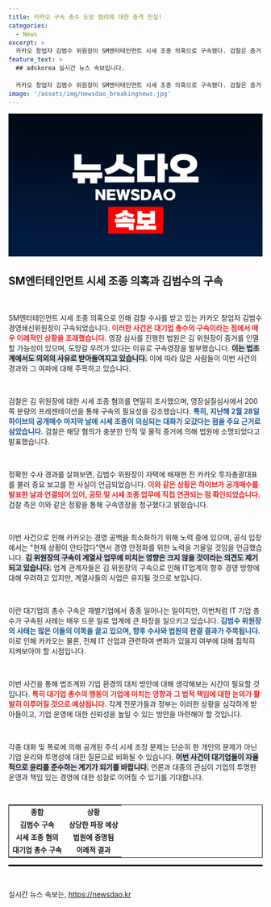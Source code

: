 ```yaml
---
title: 카카오 구속 총수 도망 염려에 대한 충격 진실!
categories:
  - News
excerpt: >
  카카오 창업자 김범수 위원장이 SM엔터테인먼트 시세 조종 의혹으로 구속됐다. 검찰은 증거 인멸과 도주 우려를 이유로 영장을 발부했으며, 업계는 대형 IT 총수의 구속 소식에 충격받았다.
feature_text: >
  ## adskorea 실시간 뉴스 속보입니다.

  카카오 창업자 김범수 위원장이 SM엔터테인먼트 시세 조종 의혹으로 구속됐다. 검찰은 증거 인멸과 도주 우려를 이유로 영장을 발부했으며, 업계는 대형 IT 총수의 구속 소식에 충격받았다.
image: '/assets/img/newsdao_breakingnews.jpg'
---
```


<p><img src="/assets/img/newsdao_breakingnews.jpg" alt="adskorea 속보" /></p>

<h2 data-ke-size="size26">SM엔터테인먼트 시세 조종 의혹과 김범수의 구속</h2>

<p data-ke-size="size16">&nbsp;</p>

<p>SM엔터테인먼트 시세 조종 의혹으로 인해 검찰 수사를 받고 있는 카카오 창업자 김범수 경영쇄신위원장이 구속되었습니다. <b><span style="color: #ee2323;">이러한 사건은 대기업 총수의 구속이라는 점에서 매우 이례적인 상황을 초래했습니다.</span></b> 영장 심사를 진행한 법원은 김 위원장이 증거를 인멸할 가능성이 있으며, 도망갈 우려가 있다는 이유로 구속영장을 발부했습니다. <b><span style="background-color: #21538527;">이는 법조계에서도 의외의 사유로 받아들여지고 있습니다.</span></b> 이에 따라 많은 사람들이 이번 사건의 경과와 그 여파에 대해 주목하고 있습니다. </p>

<p data-ke-size="size16">&nbsp;</p>

<p>검찰은 김 위원장에 대한 시세 조종 혐의를 면밀히 조사했으며, 영장실질심사에서 200쪽 분량의 프레젠테이션을 통해 구속의 필요성을 강조했습니다. <b><span style="color: #1a5490;">특히, 지난해 2월 28일 하이브의 공개매수 마지막 날에 시세 조종이 의심되는 대화가 오갔다는 점을 주요 근거로 삼았습니다.</span></b> 검찰은 해당 혐의가 충분한 인적 및 물적 증거에 의해 법원에 소명되었다고 발표했습니다.</p>

<p data-ke-size="size16">&nbsp;</p>

<p>정확한 수사 경과를 살펴보면, 김범수 위원장이 자택에 배재현 전 카카오 투자총괄대표를 불러 중요 보고를 한 사실이 언급되었습니다. <b><span style="color: #ee2323;">이와 같은 상황은 하이브가 공개매수를 발표한 날과 연결되어 있어, 공모 및 시세 조종 업무에 직접 연관되는 점 확인되었습니다.</span></b> 검찰 측은 이와 같은 정황을 통해 구속영장을 청구했다고 밝혔습니다.</p>

<p data-ke-size="size16">&nbsp;</p>

<p>이번 사건으로 인해 카카오는 경영 공백을 최소화하기 위해 노력 중에 있으며, 공식 입장에서는 "현재 상황이 안타깝다"면서 경영 안정화를 위한 노력을 기울일 것임을 언급했습니다. <b><span style="background-color: #21538527;">김 위원장의 구속이 계열사 업무에 미치는 영향은 크지 않을 것이라는 의견도 제기되고 있습니다.</span></b> 업계 관계자들은 김 위원장의 구속으로 인해 IT업계의 향후 경영 방향에 대해 우려하고 있지만, 계열사들의 사업은 유지될 것으로 보입니다.</p>

<p data-ke-size="size16">&nbsp;</p>

<p>이란 대기업의 총수 구속은 재벌기업에서 종종 일어나는 일이지만, 이번처럼 IT 기업 총수가 구속된 사례는 매우 드문 일로 업계에 큰 파장을 일으키고 있습니다. <b><span style="color: #1a5490;">김범수 위원장의 사태는 많은 이들의 이목을 끌고 있으며, 향후 수사와 법원의 판결 결과가 주목됩니다.</span></b> 이로 인해 카카오는 물론, 전체 IT 산업과 관련하여 변화가 있을지 여부에 대해 침착히 지켜보아야 할 시점입니다.</p>

<p data-ke-size="size16">&nbsp;</p>

<p>이번 사건을 통해 법조계와 기업 환경의 대처 방안에 대해 생각해보는 시간이 필요할 것입니다. <b><span style="color: #ee2323;">특히 대기업 총수의 행동이 기업에 미치는 영향과 그 법적 책임에 대한 논의가 활발히 이루어질 것으로 예상됩니다.</span></b> 각계 전문가들과 정부는 이러한 상황을 심각하게 받아들이고, 기업 운영에 대한 신뢰성을 높일 수 있는 방안을 마련해야 할 것입니다. </p>

<p data-ke-size="size16">&nbsp;</p>

<p>각종 대화 및 폭로에 의해 공개된 주식 시세 조정 문제는 단순히 한 개인의 문제가 아닌 기업 윤리와 투명성에 대한 질문으로 비화될 수 있습니다. <b><span style="background-color: #21538527;">이번 사건이 대기업들이 자율적으로 윤리를 준수하는 계기가 되기를 바랍니다.</span></b> 언론과 대중의 관심이 기업의 투명한 운영과 책임 있는 경영에 대한 성찰로 이어질 수 있기를 기대합니다. </p>

<p data-ke-size="size16">&nbsp;</p> 

<table style="width: 100%; border: 1px solid #000; border-collapse: collapse;">
    <tr>
        <td style="text-align: center; height: 17px;"><b>종합</b></td>
        <td style="text-align: center; height: 17px;"><b>상황</b></td>
    </tr>
    <tr>
        <td style="text-align: center; height: 17px;"><b>김범수 구속</b></td>
        <td style="text-align: center; height: 17px;"><b>상당한 파장 예상</b></td>
    </tr>
    <tr>
        <td style="text-align: center; height: 17px;"><b>시세 조종 혐의</b></td>
        <td style="text-align: center; height: 17px;"><b>법원에 증명됨</b></td>
    </tr>
    <tr>
        <td style="text-align: center; height: 17px;"><b>대기업 총수 구속</b></td>
        <td style="text-align: center; height: 17px;"><b>이례적 결과</b></td>
    </tr>
</table>

<hr style="border: 1px solid #000;">

<p data-ke-size="size16">&nbsp;</p>
실시간 뉴스 속보는, <a href="https://newsdao.kr" rel="dofollow">https://newsdao.kr</a>


